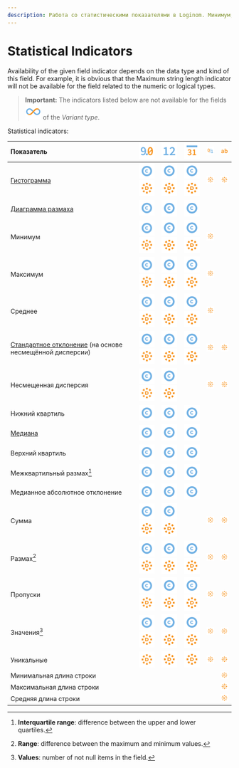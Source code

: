 ```yaml
---
description: Работа со статистическими показателями в Loginom. Минимум, маскимум, среднее, медиана, стандартное отклонение, нижний/верхний квартили, несмещенная дисперсия и многие другие показатели статистики.
---
```

# Statistical Indicators

Availability of the given field indicator depends on the data type and kind of this field. For example, it is obvious that the Maximum string length indicator will not be available for the field related to the numeric or logical types.

> **Important:** The indicators listed below are not available for the fields ![](./../../images/icons/common/data-types/variant_default.svg) of the *Variant type*.

Statistical indicators:

|Показатель|![](./../../images/icons/common/data-types/float_default.svg) |![](./../../images/icons/common/data-types/integer_default.svg) |![](./../../images/icons/common/data-types/datetime_default.svg) |![](./../../images/icons/common/data-types/boolean_default.svg)|![](./../../images/icons/common/data-types/string_default.svg)|
|:-|:-:|:-:|:-:|:-:|:-:|
|[Гистограмма](https://wiki.loginom.ru/articles/histogram.html)|![](./../../images/icons/common/data-types/continuous_default.svg)![](./../../images/icons/common/data-types/discrete_default.svg)|![](./../../images/icons/common/data-types/continuous_default.svg) ![](./../../images/icons/common/data-types/discrete_default.svg)|![](./../../images/icons/common/data-types/continuous_default.svg) ![](./../../images/icons/common/data-types/discrete_default.svg)|![](./../../images/icons/common/data-types/discrete_default.svg)|![](./../../images/icons/common/data-types/discrete_default.svg)|
|[Диаграмма размаха](https://wiki.loginom.ru/articles/box-plot.html) |![](./../../images/icons/common/data-types/continuous_default.svg)|![](./../../images/icons/common/data-types/continuous_default.svg)|![](./../../images/icons/common/data-types/continuous_default.svg)|||
|Минимум|![](./../../images/icons/common/data-types/continuous_default.svg)![](./../../images/icons/common/data-types/discrete_default.svg)|![](./../../images/icons/common/data-types/continuous_default.svg) ![](./../../images/icons/common/data-types/discrete_default.svg)|![](./../../images/icons/common/data-types/continuous_default.svg) ![](./../../images/icons/common/data-types/discrete_default.svg)|![](./../../images/icons/common/data-types/discrete_default.svg)||
|Максимум|![](./../../images/icons/common/data-types/continuous_default.svg)![](./../../images/icons/common/data-types/discrete_default.svg)|![](./../../images/icons/common/data-types/continuous_default.svg) ![](./../../images/icons/common/data-types/discrete_default.svg)|![](./../../images/icons/common/data-types/continuous_default.svg) ![](./../../images/icons/common/data-types/discrete_default.svg)|![](./../../images/icons/common/data-types/discrete_default.svg)||
|Среднее|![](./../../images/icons/common/data-types/continuous_default.svg)![](./../../images/icons/common/data-types/discrete_default.svg)|![](./../../images/icons/common/data-types/continuous_default.svg) ![](./../../images/icons/common/data-types/discrete_default.svg)|![](./../../images/icons/common/data-types/continuous_default.svg) ![](./../../images/icons/common/data-types/discrete_default.svg)|![](./../../images/icons/common/data-types/discrete_default.svg)||
|[Стандартное отклонение](https://wiki.loginom.ru/articles/mean-square-deviation.html) (на основе несмещённой дисперсии)|![](./../../images/icons/common/data-types/continuous_default.svg)![](./../../images/icons/common/data-types/discrete_default.svg)|![](./../../images/icons/common/data-types/continuous_default.svg) ![](./../../images/icons/common/data-types/discrete_default.svg)|![](./../../images/icons/common/data-types/continuous_default.svg) ![](./../../images/icons/common/data-types/discrete_default.svg)|![](./../../images/icons/common/data-types/discrete_default.svg)| ![](./../../images/icons/common/data-types/discrete_default.svg)|
|Несмещенная дисперсия|![](./../../images/icons/common/data-types/continuous_default.svg)![](./../../images/icons/common/data-types/discrete_default.svg)|![](./../../images/icons/common/data-types/continuous_default.svg) ![](./../../images/icons/common/data-types/discrete_default.svg)||![](./../../images/icons/common/data-types/discrete_default.svg)|![](./../../images/icons/common/data-types/discrete_default.svg)|
|Нижний квартиль|![](./../../images/icons/common/data-types/continuous_default.svg)|![](./../../images/icons/common/data-types/continuous_default.svg)|![](./../../images/icons/common/data-types/continuous_default.svg)|||
|[Медиана](https://wiki.loginom.ru/articles/median.html)|![](./../../images/icons/common/data-types/continuous_default.svg)|![](./../../images/icons/common/data-types/continuous_default.svg)|![](./../../images/icons/common/data-types/continuous_default.svg)|||
|Верхний квартиль|![](./../../images/icons/common/data-types/continuous_default.svg)|![](./../../images/icons/common/data-types/continuous_default.svg)|![](./../../images/icons/common/data-types/continuous_default.svg)|||
|Межквартильный размах[^1]|![](./../../images/icons/common/data-types/continuous_default.svg)|![](./../../images/icons/common/data-types/continuous_default.svg)|![](./../../images/icons/common/data-types/continuous_default.svg)|||
|Медианное абсолютное отклонение|![](./../../images/icons/common/data-types/continuous_default.svg)|![](./../../images/icons/common/data-types/continuous_default.svg)|![](./../../images/icons/common/data-types/continuous_default.svg)|||
|Сумма|![](./../../images/icons/common/data-types/continuous_default.svg)![](./../../images/icons/common/data-types/discrete_default.svg)|![](./../../images/icons/common/data-types/continuous_default.svg) ![](./../../images/icons/common/data-types/discrete_default.svg)||![](./../../images/icons/common/data-types/discrete_default.svg)|![](./../../images/icons/common/data-types/discrete_default.svg)|
|Размах[^2]|![](./../../images/icons/common/data-types/continuous_default.svg)![](./../../images/icons/common/data-types/discrete_default.svg)|![](./../../images/icons/common/data-types/continuous_default.svg) ![](./../../images/icons/common/data-types/discrete_default.svg)|![](./../../images/icons/common/data-types/continuous_default.svg) ![](./../../images/icons/common/data-types/discrete_default.svg)|![](./../../images/icons/common/data-types/discrete_default.svg)|![](./../../images/icons/common/data-types/discrete_default.svg)|
|Пропуски|![](./../../images/icons/common/data-types/continuous_default.svg)![](./../../images/icons/common/data-types/discrete_default.svg)|![](./../../images/icons/common/data-types/continuous_default.svg) ![](./../../images/icons/common/data-types/discrete_default.svg)|![](./../../images/icons/common/data-types/continuous_default.svg) ![](./../../images/icons/common/data-types/discrete_default.svg)|![](./../../images/icons/common/data-types/discrete_default.svg)|![](./../../images/icons/common/data-types/discrete_default.svg)|
|Значения[^3]|![](./../../images/icons/common/data-types/continuous_default.svg)![](./../../images/icons/common/data-types/discrete_default.svg)|![](./../../images/icons/common/data-types/continuous_default.svg) ![](./../../images/icons/common/data-types/discrete_default.svg)|![](./../../images/icons/common/data-types/continuous_default.svg) ![](./../../images/icons/common/data-types/discrete_default.svg)|![](./../../images/icons/common/data-types/discrete_default.svg)|![](./../../images/icons/common/data-types/discrete_default.svg)|
|Уникальные|![](./../../images/icons/common/data-types/discrete_default.svg)| ![](./../../images/icons/common/data-types/discrete_default.svg)|![](./../../images/icons/common/data-types/discrete_default.svg)|![](./../../images/icons/common/data-types/discrete_default.svg)|![](./../../images/icons/common/data-types/discrete_default.svg)|
|Минимальная длина строки|||||![](./../../images/icons/common/data-types/discrete_default.svg)|
|Максимальная длина строки|||||![](./../../images/icons/common/data-types/discrete_default.svg)|
|Средняя длина строки|||||![](./../../images/icons/common/data-types/discrete_default.svg)|

[^1]: **Interquartile range**: difference between the upper and lower quartiles.
[^2]: **Range**: difference between the maximum and minimum values.
[^3]: **Values**: number of not null items in the field.